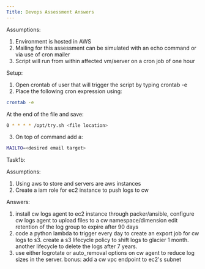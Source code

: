 ```yaml
---
Title: Devops Assessment Answers
--- 
```


Assumptions: 
1. Environment is hosted in AWS 
2. Mailing for this assessment can be simulated with an echo command or via use of cron mailer
3. Script will run from within affected vm/server on a cron job of one hour

Setup: 
1. Open crontab of user that will trigger the script by typing crontab -e
2. Place the following cron expression using: 
```bash
crontab -e
```
At the end of the file and save:
```bash
0 * * * * /opt/try.sh <file location>
```
3. On top of command add a:
```bash
MAILTO=<desired email target>
```

Task1b:

Assumptions: 
1. Using aws to store and servers are aws instances
2. Create a iam role for ec2 instance to push  logs to cw 

Answers:
1. install cw logs agent to ec2 instance through packer/ansible, configure cw logs agent to upload files to a cw namespace/dimension edit retention of the log group to expire after 90 days
2. code a python lambda to trigger every day to create an export job for cw logs to s3. create a s3 lifecycle policy to shift logs to glacier 1 month. another lifecycle to delete the logs after 7 years. 
3. use either logrotate or auto_removal options on cw agent to reduce log sizes in the server.
bonus: add a cw vpc endpoint to ec2's subnet